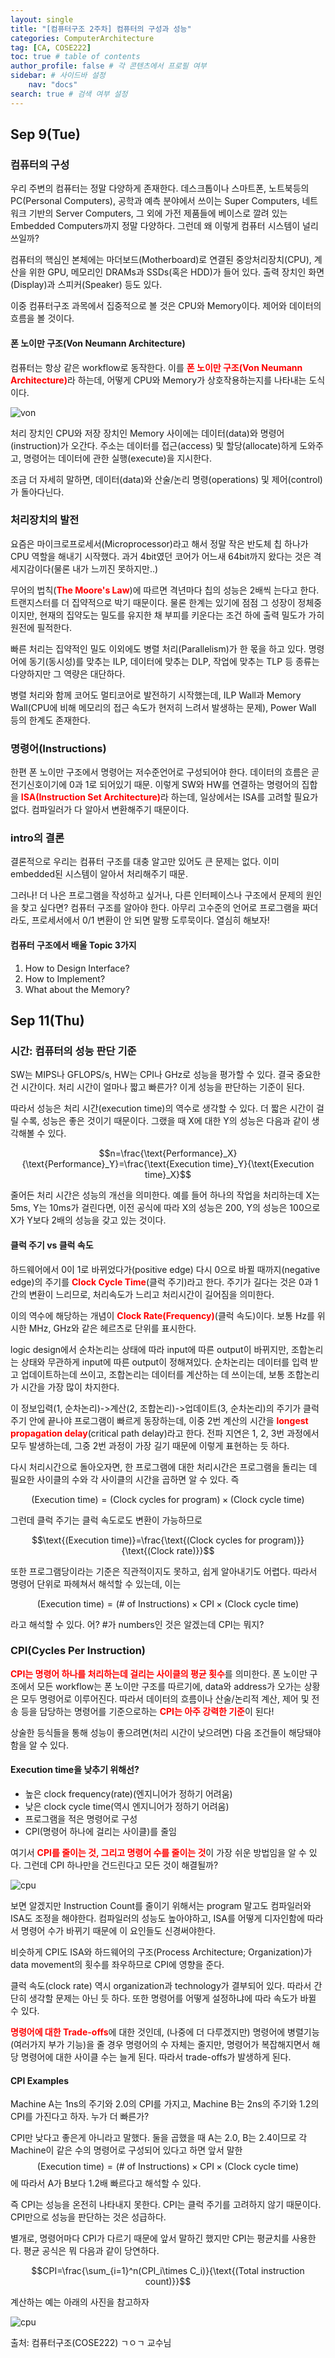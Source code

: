 ```yaml
---
layout: single
title: "[컴퓨터구조 2주차] 컴퓨터의 구성과 성능"
categories: ComputerArchitecture
tag: [CA, COSE222]
toc: true # table of contents
author_profile: false # 각 콘텐츠에서 프로필 여부
sidebar: # 사이드바 설정
    nav: "docs"
search: true # 검색 여부 설정
---
```

<head>
    <!-- Latex -->
    <script src="https://cdn.mathjax.org/mathjax/latest/MathJax.js?config=TeX-AMS-MML_HTMLorMML" type="text/javascript"></script>
</head>
<style>
    th, td {
        text-align: center;
    }
    .r {
        color: red;
    }
</style>

## Sep 9(Tue)

### 컴퓨터의 구성

우리 주변의 컴퓨터는 정말 다양하게 존재한다. 데스크톱이나 스마트폰, 노트북등의 PC(Personal Computers), 공학과 예측 분야에서 쓰이는 Super Computers, 네트워크 기반의 Server Computers, 그 외에 가전 제품들에 베이스로 깔려 있는 Embedded Computers까지 정말 다양하다. 그런데 왜 이렇게 컴퓨터 시스템이 널리 쓰일까?

컴퓨터의 핵심인 본체에는 마더보드(Motherboard)로 연결된 중앙처리장치(CPU), 계산을 위한 GPU, 메모리인 DRAMs과 SSDs(혹은 HDD)가 들어 있다. 출력 장치인 화면(Display)과 스피커(Speaker) 등도 있다.

이중 컴퓨터구조 과목에서 집중적으로 볼 것은 CPU와 Memory이다. 제어와 데이터의 흐름을 볼 것이다.

#### 폰 노이만 구조(Von Neumann Architecture)

컴퓨터는 항상 같은 workflow로 동작한다. 이를 <strong class="r">폰 노이만 구조(Von Neumann Architecture)</strong>라 하는데, 어떻게 CPU와 Memory가 상호작용하는지를 나타내는 도식이다.

![von]({{site.url}}/images/2024-09-11-CA2/von.png)

처리 장치인 CPU와 저장 장치인 Memory 사이에는 데이터(data)와 명령어(instruction)가 오간다. 주소는 데이터를 접근(access) 및 할당(allocate)하게 도와주고, 명령어는 데이터에 관한 실행(execute)을 지시한다.

조금 더 자세히 말하면, 데이터(data)와 산술/논리 명령(operations) 및 제어(control)가 돌아다닌다.

### 처리장치의 발전

요즘은 마이크로프로세서(Microprocessor)라고 해서 정말 작은 반도체 칩 하나가 CPU 역할을 해내기 시작했다. 과거 4bit였던 코어가 어느새 64bit까지 왔다는 것은 격세지감이다(물론 내가 느끼진 못하지만..)

무어의 법칙(<strong class="r">The Moore's Law</strong>)에 따르면 격년마다 칩의 성능은 2배씩 는다고 한다. 트랜지스터를 더 집약적으로 박기 때문이다. 물론 한계는 있기에 점점 그 성장이 정체중이지만, 현재의 집약도는 밀도를 유지한 채 부피를 키운다는 조건 하에 출력 밀도가 가히 원전에 필적한다.

빠른 처리는 집약적인 밀도 이외에도 병렬 처리(Parallelism)가 한 몫을 하고 있다. 명령어에 동기(동시성)를 맞추는 ILP, 데이터에 맞추는 DLP, 작업에 맞추는 TLP 등 종류는 다양하지만 그 역량은 대단하다.

병렬 처리와 함께 코어도 멀티코어로 발전하기 시작했는데, ILP Wall과 Memory Wall(CPU에 비해 메모리의 접근 속도가 현저히 느려서 발생하는 문제), Power Wall 등의 한계도 존재한다.

### 명령어(Instructions)

한편 폰 노이만 구조에서 명령어는 저수준언어로 구성되어야 한다. 데이터의 흐름은 곧 전기신호이기에 0과 1로 되어있기 때문. 이렇게 SW와 HW를 연결하는 명령어의 집합을 <strong class="r">ISA(Instruction Set Architecture)</strong>라 하는데, 일상에서는 ISA를 고려할 필요가 없다. 컴파일러가 다 알아서 변환해주기 때문이다.

### intro의 결론

결론적으로 우리는 컴퓨터 구조를 대충 알고만 있어도 큰 문제는 없다. 이미 embedded된 시스템이 알아서 처리해주기 때문.

그러나! 더 나은 프로그램을 작성하고 싶거나, 다른 인터페이스나 구조에서 문제의 원인을 찾고 싶다면? 컴퓨터 구조를 알아야 한다. 아무리 고수준의 언어로 프로그램을 짜더라도, 프로세서에서 0/1 변환이 안 되면 말짱 도루묵이다. 열심히 해보자!

<div class="notice--warning">
<h4>컴퓨터 구조에서 배울 Topic 3가지</h4>
<ol>
<li>How to Design Interface?</li>
<li>How to Implement?</li>
<li>What about the Memory?</li>
</ol></div>


## Sep 11(Thu)

### 시간: 컴퓨터의 성능 판단 기준

SW는 MIPS나 GFLOPS/s, HW는 CPI나 GHz로 성능을 평가할 수 있다. 결국 중요한 건 시간이다. 처리 시간이 얼마나 짧고 빠른가? 이게 성능을 판단하는 기준이 된다.

따라서 성능은 처리 시간(execution time)의 역수로 생각할 수 있다. 더 짧은 시간이 걸릴 수록, 성능은 좋은 것이기 때문이다. 그랬을 때 X에 대한 Y의 성능은 다음과 같이 생각해볼 수 있다.

$$n=\frac{\text{Performance}_X}{\text{Performance}_Y}=\frac{\text{Execution time}_Y}{\text{Execution time}_X}$$

줄어든 처리 시간은 성능의 개선을 의미한다. 예를 들어 하나의 작업을 처리하는데 X는 5ms, Y는 10ms가 걸린다면, 이전 공식에 따라 X의 성능은 200, Y의 성능은 100으로 X가 Y보다 2배의 성능을 갖고 있는 것이다.

#### 클럭 주기 vs 클럭 속도

하드웨어에서 0이 1로 바뀌었다가(positive edge) 다시 0으로 바뀔 때까지(negative edge)의 주기를 <strong class="r">Clock Cycle Time</strong>(클럭 주기)라고 한다. 주기가 길다는 것은 0과 1간의 변환이 느리므로, 처리속도가 느리고 처리시간이 길어짐을 의미한다.

이의 역수에 해당하는 개념이 <strong class="r">Clock Rate(Frequency)</strong>(클럭 속도)이다. 보통 Hz를 위시한 MHz, GHz와 같은 헤르츠로 단위를 표시한다.

logic design에서 순차논리는 상태에 따라 input에 따른 output이 바뀌지만, 조합논리는 상태와 무관하게 input에 따른 output이 정해져있다. 순차논리는 데이터를 입력 받고 업데이트하는데 쓰이고, 조합논리는 데이터를 계산하는 데 쓰이는데, 보통 조합논리가 시간을 가장 많이 차지한다.

이 정보입력(1, 순차논리)->계산(2, 조합논리)->업데이트(3, 순차논리)의 주기가 클럭 주기 안에 끝나야 프로그램이 빠르게 동장하는데, 이중 2번 계산의 시간을 <strong class="r">longest propagation delay</strong>(critical path delay)라고 한다. 전파 지연은 1, 2, 3번 과정에서 모두 발생하는데, 그중 2번 과정이 가장 길기 때문에 이렇게 표현하는 듯 하다.

다시 처리시간으로 돌아오자면, 한 프로그램에 대한 처리시간은 프로그램을 돌리는 데 필요한 사이클의 수와 각 사이클의 시간을 곱하면 알 수 있다. 즉

$$\text{(Execution time)}=\text{(Clock cycles for program)}\times \text{(Clock cycle time)}$$

그런데 클럭 주기는 클럭 속도로도 변환이 가능하므로

$$\text{(Execution time)}=\frac{\text{(Clock cycles for program)}}{\text{(Clock rate)}}$$

또한 프로그램당이라는 기준은 직관적이지도 못하고, 쉽게 알아내기도 어렵다. 따라서 명령어 단위로 파헤쳐서 해석할 수 있는데, 이는

$$\text{(Execution time)}=\text{(# of Instructions)}\times \text{CPI}\times \text{(Clock cycle time)}$$

라고 해석할 수 있다. 어? #가 numbers인 것은 알겠는데 CPI는 뭐지?

### CPI(Cycles Per Instruction)

<strong class="r">CPI는 명령어 하나를 처리하는데 걸리는 사이클의 평균 횟수</strong>를 의미한다. 폰 노이만 구조에서 모든 workflow는 폰 노이만 구조를 따르기에, data와 address가 오가는 상황은 모두 명령어로 이루어진다. 따라서 데이터의 흐름이나 산술/논리적 계산, 제어 및 전송 등을 담당하는 명령어를 기준으로하는 <strong class="r">CPI는 아주 강력한 기준</strong>이 된다!

상술한 등식들을 통해 성능이 좋으려면(처리 시간이 낮으려면) 다음 조건들이 해당돼야함을 알 수 있다.

<div class="notice--success">
<h4>Execution time을 낮추기 위해선?</h4>
<ul>
<li>높은 clock frequency(rate)(엔지니어가 정하기 어려움)</li>
<li>낮은 clock cycle time(역시 엔지니어가 정하기 어려움)</li>
<li>프로그램을 적은 명령어로 구성</li>
<li>CPI(명령어 하나에 걸리는 사이클)를 줄임</li>
</ul></div>

여기서 <strong class="r">CPI를 줄이는 것, 그리고 명령어 수를 줄이는 것</strong>이 가장 쉬운 방법임을 알 수 있다. 그런데 CPI 하나만을 건드린다고 모든 것이 해결될까?

![cpu]({{site.url}}/images/ComArc/cpu_perf.png)

보면 알겠지만 Instruction Count를 줄이기 위해서는 program 말고도 컴파일러와 ISA도 조정을 해야한다. 컴파일러의 성능도 높아야하고, ISA를 어떻게 디자인함에 따라서 명령어 수가 바뀌기 때문에 이 요인들도 신경써야한다.

비슷하게 CPI도 ISA와 하드웨어의 구조(Process Architecture; Organization)가 data movement의 횟수를 좌우하므로 CPI에 영향을 준다.

클럭 속도(clock rate) 역시 organization과 technology가 결부되어 있다. 따라서 간단히 생각할 문제는 아닌 듯 하다. 또한 명령어를 어떻게 설정하냐에 따라 속도가 바뀔 수 있다.

<strong class="r">명령어에 대한 Trade-offs</strong>에 대한 것인데, (나중에 더 다루겠지만) 명령어에 병렬기능(여러가지 부가 기능)을 줄 경우 명령어의 수 자체는 줄지만, 명령어가 복잡해지면서 해당 명령어에 대한 사이클 수는 늘게 된다. 따라서 trade-offs가 발생하게 된다.

#### CPI Examples

Machine A는 1ns의 주기와 2.0의 CPI를 가지고, Machine B는 2ns의 주기와 1.2의 CPI를 가진다고 하자. 누가 더 빠른가?

CPI만 낮다고 좋은게 아니라고 말했다. 둘을 곱했을 때 A는 2.0, B는 2.4이므로 각 Machine이 같은 수의 명령어로 구성되어 있다고 하면 앞서 말한 $$\text{(Execution time)}=\text{(# of Instructions)}\times \text{CPI}\times \text{(Clock cycle time)}$$에 따라서 A가 B보다 1.2배 빠르다고 해석할 수 있다.

즉 CPI는 성능을 온전히 나타내지 못한다. CPI는 클럭 주기를 고려하지 않기 때문이다. CPI만으로 성능을 판단하는 것은 성급하다.

별개로, 명령어마다 CPI가 다르기 때문에 앞서 말하긴 했지만 CPI는 평균치를 사용한다. 평균 공식은 뭐 다음과 같이 당연하다.

$$CPI=\frac{\sum_{i=1}^n(CPI_i\times C_i)}{\text{(Total instruction count)}}$$

계산하는 예는 아래의 사진을 참고하자

![cpu]({{site.url}}/images/ComArc/cpi_example.png)


출처: 컴퓨터구조(COSE222) ㄱㅇㄱ 교수님

